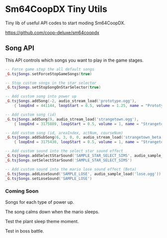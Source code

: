 # Sm64CoopDX Tiny Utils
Tiny lib of useful API codes to start moding Sm64CoopDX.

https://github.com/coop-deluxe/sm64coopdx

## Song API
This API controls which songs you want to play in the game stages.

```lua
-- Force game stop the all default songs
_G.tsjSongs.setForceStopGameSongs(true)

-- Stop custom songs in the star selector
_G.tsjSongs.setStopSongOnStarSelector(true)

-- Add custom song into power up
_G.tsjSongs.addSong(-2, audio_stream_load('prototype.ogg'),
	{ loopEnd = 441144, loopStart = 0.5, volume = 1.25, name = "Prototype" })

-- Add custom song (id)
_G.tsjSongs.addSong(9, audio_stream_load('strangetown.ogg'),
	{ loopEnd = 3175889, loopStart = 0.5, volume = 1, name = "Strangetown" })

-- Add custom song (id, areaIndex, actNum, courseNum)
_G.tsjSongs.addSubSong(6, 3, 0, 0, audio_stream_load('strangetown_beta.ogg'),
	{ loopEnd = 3175430, loopStart = 0.5, volume = 1, name = "Strangetown Prototype" })

-- Add custom sound into the select star sound effect
_G.tsjSongs.addSelectStarSound('SAMPLE_STAR_SELECT_SIMS', audio_sample_load('star_select_sims.ogg'))
_G.tsjSongs.setSelectStarSound('SAMPLE_STAR_SELECT_SIMS')

-- Add custom sound into the mario lose sound effect (Beta)
_G.tsjSongs.addLoseSound('SAMPLE_LOSE', audio_sample_load('lose.ogg'))
_G.tsjSongs.setLoseSound('SAMPLE_LOSE')

```

### Coming Soon
Songs for each type of power up.

The song calms down when the mario sleeps.

Test the plant sleep theme moment.

Test in boss battle.